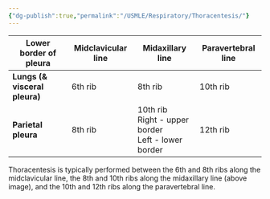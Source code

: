 ```yaml
---
{"dg-publish":true,"permalink":"/USMLE/Respiratory/Thoracentesis/"}
---
```


| Lower border of pleura       | Midclavicular line | Midaxillary line            | Paravertebral line |
|------------------------------|--------------------|-----------------------------|---------------------|
| **Lungs (& visceral pleura)** | 6th rib           | 8th rib                     | 10th rib           |
| **Parietal pleura**           | 8th rib           | 10th rib<br>Right - upper border<br>Left - lower border | 12th rib           |
Thoracentesis is typically performed between the 6th and 8th ribs along the midclavicular line, the 8th and 10th ribs along the midaxillary line (above image), and the 10th and 12th ribs along the paravertebral line.
